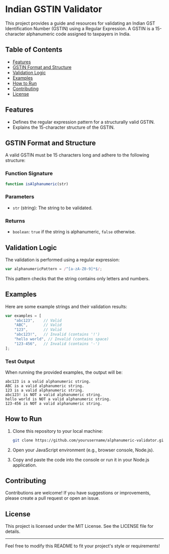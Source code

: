 # Indian GSTIN Validator

This project provides a guide and resources for validating an Indian GST Identification Number (GSTIN) using a Regular Expression. A GSTIN is a 15-character alphanumeric code assigned to taxpayers in India.

## Table of Contents

- [Features](#features)
- [GSTIN Format and Structure](#gstin-format-and-Structure)
- [Validation Logic](#validation-logic)
- [Examples](#examples)
- [How to Run](#how-to-run)
- [Contributing](#contributing)
- [License](#license)

## Features

- Defines the regular expression pattern for a structurally valid GSTIN.
- Explains the 15-character structure of the GSTIN.

## GSTIN Format and Structure

A valid GSTIN must be 15 characters long and adhere to the following structure:

### Function Signature

```javascript
function isAlphanumeric(str)
```

### Parameters

- `str` (string): The string to be validated.

### Returns

- `boolean`: `true` if the string is alphanumeric, `false` otherwise.

## Validation Logic

The validation is performed using a regular expression:

```javascript
var alphanumericPattern = /^[a-zA-Z0-9]*$/;
```

This pattern checks that the string contains only letters and numbers.

## Examples

Here are some example strings and their validation results:

```javascript
var examples = [
    "abc123",    // Valid
    "ABC",       // Valid
    "123",       // Valid
    "abc123!",   // Invalid (contains '!')
    "hello world", // Invalid (contains space)
    "123-456",   // Invalid (contains '-')
];
```

### Test Output

When running the provided examples, the output will be:

```
abc123 is a valid alphanumeric string.
ABC is a valid alphanumeric string.
123 is a valid alphanumeric string.
abc123! is NOT a valid alphanumeric string.
hello world is NOT a valid alphanumeric string.
123-456 is NOT a valid alphanumeric string.
```

## How to Run

1. Clone this repository to your local machine:

   ```bash
   git clone https://github.com/yourusername/alphanumeric-validator.git
   ```

2. Open your JavaScript environment (e.g., browser console, Node.js).

3. Copy and paste the code into the console or run it in your Node.js application.

## Contributing

Contributions are welcome! If you have suggestions or improvements, please create a pull request or open an issue.

## License

This project is licensed under the MIT License. See the LICENSE file for details.

---

Feel free to modify this README to fit your project's style or requirements!

